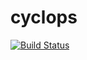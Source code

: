 # cyclops

[![Build Status](https://travis-ci.org/emreay-/cyclops.svg?branch=master)](https://travis-ci.org/emreay-/cyclops)